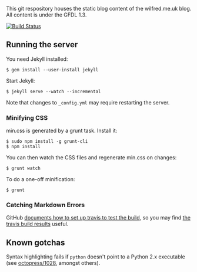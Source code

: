 This git respository houses the static blog content of the
wilfred.me.uk blog. All content is under the GFDL 1.3.

[![Build Status](https://travis-ci.org/Wilfred/wilfred.github.com.png?branch=master)](https://travis-ci.org/Wilfred/wilfred.github.com)

## Running the server

You need Jekyll installed:

    $ gem install --user-install jekyll
    
Start Jekyll:

    $ jekyll serve --watch --incremental

Note that changes to `_config.yml` may require restarting the server.

### Minifying CSS

min.css is generated by a grunt task. Install it:

    $ sudo npm install -g grunt-cli
    $ npm install

You can then watch the CSS files and regenerate min.css on changes:

    $ grunt watch

To do a one-off minification:

    $ grunt

### Catching Markdown Errors

GitHub
[documents how to set up travis to test the build](https://help.github.com/articles/pages-don-t-build-unable-to-run-jekyll),
so you may find
[the travis build results](https://travis-ci.org/Wilfred/wilfred.github.com)
useful.

## Known gotchas

Syntax highlighting fails if `python` doesn't point to a
Python 2.x executable (see
[octopress/1028](https://github.com/imathis/octopress/issues/1028),
amongst others).
